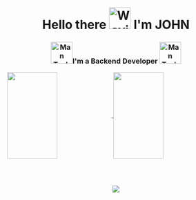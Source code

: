 
<h1 align="center">Hello there <img src="https://raw.githubusercontent.com/Tarikul-Islam-Anik/Animated-Fluent-Emojis/master/Emojis/Hand%20gestures/Waving%20Hand%20Light%20Skin%20Tone.png" alt="Waving Hand Light Skin Tone" width="50" height="50" /> I'm JOHN</h1>


<h3 align="center"><img src="https://raw.githubusercontent.com/Tarikul-Islam-Anik/Animated-Fluent-Emojis/master/Emojis/People/Man%20Technologist.png" alt="Man Technologist" width="50" height="50" />I'm a Backend Developer <img src="https://raw.githubusercontent.com/Tarikul-Islam-Anik/Animated-Fluent-Emojis/master/Emojis/People/Man%20Technologist.png" alt="Man Technologist" width="50" height="50" /></h3>

<a href="https://github.com/anuraghazra/github-readme-stats">
  <img width="48%" height=200 align="center" src="https://github-readme-stats.vercel.app/api?username=joaobitencourt&theme=tokyonight&show_icons=true" />
</a>
<a href="https://github.com/anuraghazra/convoychat">
  <img width="48%" height=200 align="center" src="https://github-readme-stats.vercel.app/api/top-langs?username=joaobitencourt&layout=compact&langs_count=8&card_width=320&theme=tokyonight" />
</a>

<br><br> <p align="center" width="100"> <img align="center"  src="https://komarev.com/ghpvc/?username=joaobitencourt&color=0f0f0f" /></p> <br>

<i class="devicon-nodejs-plain colored"></i>

